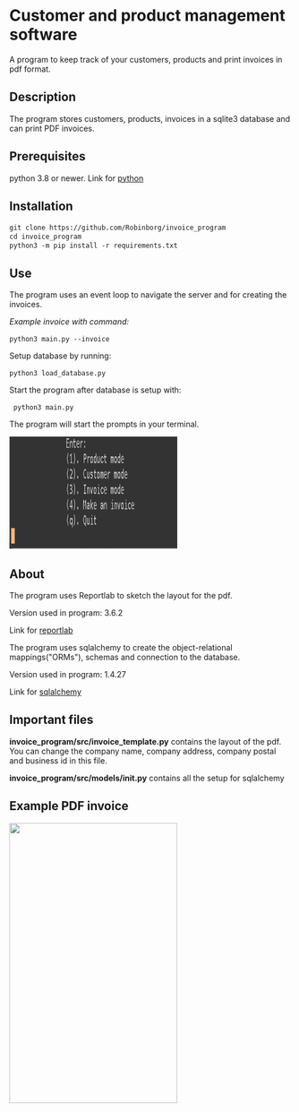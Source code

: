 # Customer and product management software
A program to keep track of your customers, products and print invoices in pdf format.
## Description
The program stores customers, products, invoices in a sqlite3 database and can print PDF invoices. 
## Prerequisites 
python 3.8 or newer. Link for [python](https://www.python.org/downloads/)
## Installation
    git clone https://github.com/Robinborg/invoice_program
    cd invoice_program
    python3 -m pip install -r requirements.txt
    
## Use
The program uses an event loop to navigate the server and for creating the invoices.

*Example invoice with command:*
    
    python3 main.py --invoice

Setup database by running:
    
    python3 load_database.py
 
Start the program after database is setup with:
     
     python3 main.py 
     
The program will start the prompts in your terminal.

<img src= "https://github.com/Robinborg/invoice_program/blob/main/img/Screenshot%202022-01-06%20at%2014.59.17.png?raw=true" width="300" height="200"/>
    
    
## About
The program uses Reportlab to sketch the layout for the pdf. 

Version used in program: 3.6.2

Link for [reportlab](https://www.reportlab.com)

The program uses sqlalchemy to create the object-relational mappings("ORMs"), schemas and connection to the database. 

Version used in program: 1.4.27

Link for [sqlalchemy](https://www.sqlalchemy.org)

## Important files
**invoice_program/src/invoice_template.py** contains the layout of the pdf.
You can change the company name, company address, company postal and business id in this file.

**invoice_program/src/models/__init__.py** contains all the setup for sqlalchemy 



## Example PDF invoice

<img src= "https://github.com/Robinborg/images/blob/main/Screenshot%202021-11-12%20at%2017.42.41.png?raw=true" width="300" height="500"/>

